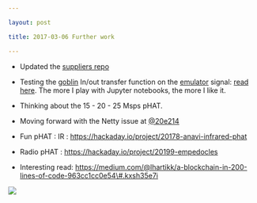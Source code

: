 ```yaml
---

layout: post

title: 2017-03-06 Further work

---
```



-   Updated the [suppliers repo](/cletus/suppliers/Readme.md)
-   Testing the [goblin](/goblin/) In/out transfer function on the
    [emulator](/silent/) signal: [read
    here](/retired/toadkiller/data/test_enveloppe/). The more I play
    with Jupyter notebooks, the more I like it.

-   Thinking about the 15 - 20 - 25 Msps pHAT.

-   Moving forward with the Netty issue at
    [@20e214](http://github.com/20e214/)

-   Fun pHAT : IR :
    https://hackaday.io/project/20178-anavi-infrared-phat

-   Radio pHAT : https://hackaday.io/project/20199-empedocles

-   Interesting read:
    https://medium.com/@lhartikk/a-blockchain-in-200-lines-of-code-963cc1cc0e54\#.kxsh35e7i

![](https://imgs.xkcd.com/comics/unpublished_discoveries.png)

